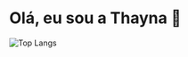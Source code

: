 # Olá, eu sou a Thayna 👋

![Top Langs](https://github-readme-stats.vercel.app/api/top-langs/?username=taykas&layout=compact&bg_color=00000000&title_color=622F98)


